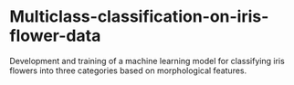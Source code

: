 # Multiclass-classification-on-iris-flower-data
Development and training of a machine learning model for classifying iris flowers into three categories based on morphological features.
